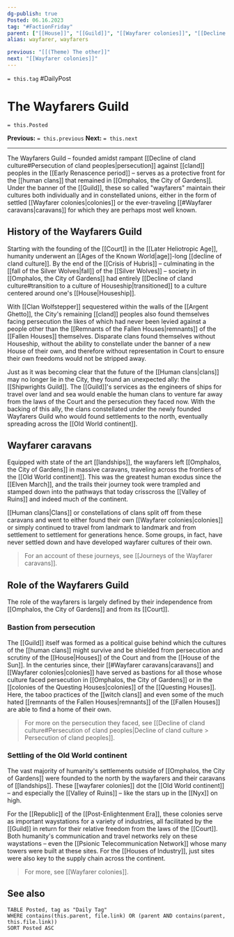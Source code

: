 ```yaml
---
dg-publish: true
Posted: 06.16.2023
tag: "#FactionFriday"
parent: ["[[House]]", "[[Guild]]", "[[Wayfarer colonies]]", "[[Decline of cland culture]]"]
alias: wayfarer, wayfarers

previous: "[[(Theme) The other]]"
next: "[[Wayfarer colonies]]"
---
```

`= this.tag` #DailyPost 
# The Wayfarers Guild
`= this.Posted`

**Previous:** `= this.previous`
**Next:** `= this.next`

---

The Wayfarers Guild – founded amidst rampant [[Decline of cland culture#Persecution of cland peoples|persecution]] against [[cland]] peoples in the [[Early Renascence period]] – serves as a protective front for the [[human clans]] that remained in [[Omphalos, the City of Gardens]]. Under the banner of the [[Guild]], these so called "wayfarers" maintain their cultures both individually and in constellated unions, either in the form of settled [[Wayfarer colonies|colonies]] or the ever-traveling [[#Wayfarer caravans|caravans]] for which they are perhaps most well known.

## History of the Wayfarers Guild

Starting with the founding of the [[Court]] in the [[Later Heliotropic Age]], humanity underwent an [[Ages of the Known World|age]]-long [[decline of cland culture]]. By the end of the [[Crisis of Hubris]] – culminating in the [[fall of the Silver Wolves|fall]] of the [[Silver Wolves]] – society in [[Omphalos, the City of Gardens]] had entirely [[Decline of cland culture#transition to a culture of Houseship|transitioned]] to a culture centered around one's [[House|Houseship]].

With [[Clan Wolfstepper]] sequestered within the walls of the [[Argent Ghetto]], the City's remaining [[cland]] peoples also found themselves facing persecution the likes of which had never been levied against a people other than the [[Remnants of the Fallen Houses|remnants]] of the [[Fallen Houses]] themselves. Disparate clans found themselves without Houseship, without the ability to constellate under the banner of a new House of their own, and therefore without representation in Court to ensure their own freedoms would not be stripped away.

Just as it was becoming clear that the future of the [[Human clans|clans]] may no longer lie in the City, they found an unexpected ally: the [[Shipwrights Guild]]. The [[Guild]]'s services as the engineers of ships for travel over land and sea would enable the human clans to venture far away from the laws of the Court and the persecution they faced now. With the backing of this ally, the clans constellated under the newly founded Wayfarers Guild who would found settlements to the north, eventually spreading across the [[Old World continent]].

## Wayfarer caravans

Equipped with state of the art [[landships]], the wayfarers left [[Omphalos, the City of Gardens]] in massive caravans, traveling across the frontiers of the [[Old World continent]]. This was the greatest human exodus since the [[Elven March]], and the trails their journey took were trampled and stamped down into the pathways that today crisscross the [[Valley of Ruins]] and indeed much of the continent.

[[Human clans|Clans]] or constellations of clans split off from these caravans and went to either found their own [[Wayfarer colonies|colonies]] or simply continued to travel from landmark to landmark and from settlement to settlement for generations hence. Some groups, in fact, have never settled down and have developed wayfarer cultures of their own.

> For an account of these journeys, see [[Journeys of the Wayfarer caravans]].

## Role of the Wayfarers Guild

The role of the wayfarers is largely defined by their independence from [[Omphalos, the City of Gardens]] and from its [[Court]].

### Bastion from persecution

The [[Guild]] itself was formed as a political guise behind which the cultures of the [[human clans]] might survive and be shielded from persecution and scrutiny of the [[House|Houses]] of the Court and from the [[House of the Sun]]. In the centuries since, their [[#Wayfarer caravans|caravans]] and [[Wayfarer colonies|colonies]] have served as bastions for all those whose culture faced persecution in [[Omphalos, the City of Gardens]] or in the [[colonies of the Questing Houses|colonies]] of the [[Questing Houses]]. Here, the taboo practices of the [[witch clans]] and even some of the much hated [[remnants of the Fallen Houses|remnants]] of the [[Fallen Houses]] are able to find a home of their own.

> For more on the persecution they faced, see [[Decline of cland culture#Persecution of cland peoples|Decline of cland culture > Persecution of cland peoples]].

### Settling of the Old World continent

The vast majority of humanity's settlements outside of [[Omphalos, the City of Gardens]] were founded to the north by the wayfarers and their caravans of [[landships]]. These [[wayfarer colonies]] dot the [[Old World continent]] – and especially the [[Valley of Ruins]] – like the stars up in the [[Nyx]] on high.

For the [[Republic]] of the [[Post-Enlightenment Era]], these colonies serve as important waystations for a variety of industries, all facilitated by the [[Guild]] in return for their relative freedom from the laws of the [[Court]]. Both humanity's communication and travel networks rely on these waystations – even the [[Psionic Telecommunication Network]] whose many towers were built at these sites. For the [[Houses of Industry]], just sites were also key to the supply chain across the continent.

> For more, see [[Wayfarer colonies]].

## See also
```dataview
TABLE Posted, tag as "Daily Tag"
WHERE contains(this.parent, file.link) OR (parent AND contains(parent, this.file.link))
SORT Posted ASC
```